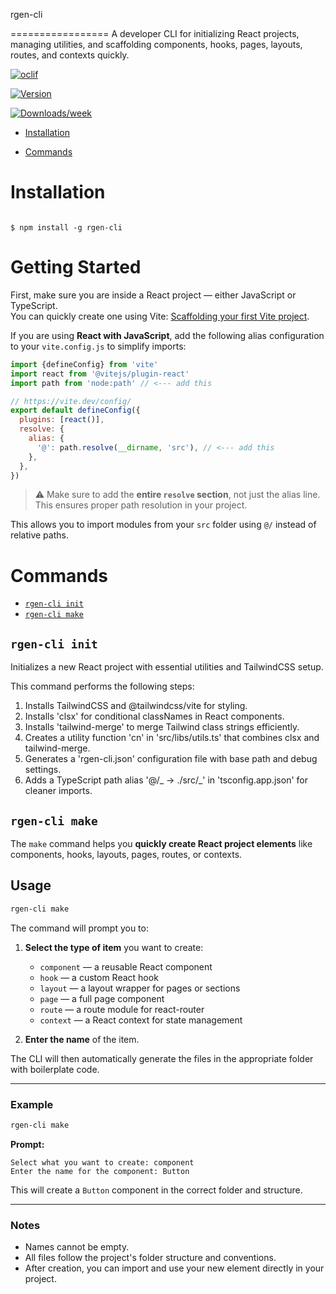 rgen-cli

=================
A developer CLI for initializing React projects, managing utilities, and scaffolding components, hooks, pages, layouts, routes, and contexts quickly.

[![oclif](https://img.shields.io/badge/cli-oclif-brightgreen.svg)](https://oclif.io)

[![Version](https://img.shields.io/npm/v/rgen-cli.svg)](https://npmjs.org/package/rgen-cli)

[![Downloads/week](https://img.shields.io/npm/dw/rgen-cli.svg)](https://npmjs.org/package/rgFen-cli)

<!-- toc -->

- [Installation](#Installation)

- [Commands](#commands)

<!-- tocstop -->

# Installation

<!-- usage -->

```sh-session

$ npm install -g rgen-cli

```

<!-- usagestop -->

# Getting Started

First, make sure you are inside a React project — either JavaScript or TypeScript.  
You can quickly create one using Vite: [Scaffolding your first Vite project](https://vite.dev/guide/#scaffolding-your-first-vite-project).

If you are using **React with JavaScript**, add the following alias configuration to your `vite.config.js` to simplify imports:

```javascript
import {defineConfig} from 'vite'
import react from '@vitejs/plugin-react'
import path from 'node:path' // <--- add this

// https://vite.dev/config/
export default defineConfig({
  plugins: [react()],
  resolve: {
    alias: {
      '@': path.resolve(__dirname, 'src'), // <--- add this
    },
  },
})
```

> ⚠️ Make sure to add the **entire `resolve` section**, not just the alias line. This ensures proper path resolution in your project.

This allows you to import modules from your `src` folder using `@/` instead of relative paths.

# Commands

<!-- commands -->

- [`rgen-cli init`](#rgen-cli-hello-person)
- [`rgen-cli make`](#rgen-cli-hello-person)

## `rgen-cli init`

Initializes a new React project with essential utilities and TailwindCSS setup.

This command performs the following steps:

1. Installs TailwindCSS and @tailwindcss/vite for styling.
2. Installs 'clsx' for conditional classNames in React components.
3. Installs 'tailwind-merge' to merge Tailwind class strings efficiently.
4. Creates a utility function 'cn' in 'src/libs/utils.ts' that combines clsx and tailwind-merge.
5. Generates a 'rgen-cli.json' configuration file with base path and debug settings.
6. Adds a TypeScript path alias '@/_ -> ./src/_' in 'tsconfig.app.json' for cleaner imports.

## `rgen-cli make`

The `make` command helps you **quickly create React project elements** like components, hooks, layouts, pages, routes, or contexts.

## Usage

```bash
rgen-cli make

```

The command will prompt you to:

1.  **Select the type of item** you want to create:

    - `component` — a reusable React component
    - `hook` — a custom React hook
    - `layout` — a layout wrapper for pages or sections
    - `page` — a full page component
    - `route` — a route module for react-router
    - `context` — a React context for state management

2.  **Enter the name** of the item.

The CLI will then automatically generate the files in the appropriate folder with boilerplate code.

---

### Example

```bash
rgen-cli make

```

**Prompt:**

```
Select what you want to create: component
Enter the name for the component: Button

```

This will create a `Button` component in the correct folder and structure.

---

### Notes

- Names cannot be empty.
- All files follow the project's folder structure and conventions.
- After creation, you can import and use your new element directly in your project.
